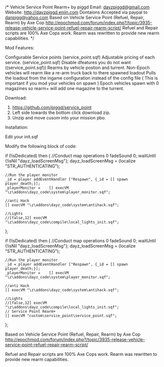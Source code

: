 /*
Vehicle Service Point Rearm+ by piggd
Email: dayzpiggd@gmail.com
Website: http://dayzpiggd.enjin.com
Dontaions Accepted via paypal to danpigg@yahoo.com
Based on Vehicle Service Point (Refuel, Repair, Rearm) by Axe Cop
http://epochmod.com/forum/index.php?/topic/3935-release-vehicle-service-point-refuel-repair-rearm-script/
Refuel and Repair scripts are 100% Axe Cops work.  Rearm was rewritten to provide new rearm capabilities.
*/

Mod Features:

Configurable Service points (service_point.sqf)
Adjustable pricing of each service. (service_point.sqf)
Disable dfeatures you do not want ((service_point.sqf))
Rearms by vehicle postion and turrent.
Non-Epoch vehicles will rearm like a re-arm truck back to there spawned loadout
Pulls the loadout from the ingame configuration instead of the config file ( This is important if you mod your vehicles on spawn )
Epoch vehicles spawn with 0 magazines so rearm+ will add one magazine to the turrent.

Download:
1) https://github.com/piggd/service_point
2) Left side towards the bottom click download zip.
3) Unzip and move cusom into your mission pbo.

Installation:

Edit your init.sqf

Modify the following block of code:

if (!isDedicated) then {
	//Conduct map operations
	0 fadeSound 0;
	waitUntil {!isNil "dayz_loadScreenMsg"};
	dayz_loadScreenMsg = (localize "STR_AUTHENTICATING");
	
	//Run the player monitor
	_id = player addEventHandler ["Respawn", {_id = [] spawn player_death;}];
	_playerMonitor = 	[] execVM "\z\addons\dayz_code\system\player_monitor.sqf";	
	
	//anti Hack
	[] execVM "\z\addons\dayz_code\system\antihack.sqf";

	//Lights
	//[false,12] execVM "\z\addons\dayz_code\compile\local_lights_init.sqf";
	
};

if (!isDedicated) then {
	//Conduct map operations
	0 fadeSound 0;
	waitUntil {!isNil "dayz_loadScreenMsg"};
	dayz_loadScreenMsg = (localize "STR_AUTHENTICATING");
	
	//Run the player monitor
	_id = player addEventHandler ["Respawn", {_id = [] spawn player_death;}];
	_playerMonitor = 	[] execVM "\z\addons\dayz_code\system\player_monitor.sqf";	
	
	//anti Hack
	[] execVM "\z\addons\dayz_code\system\antihack.sqf";

	//Lights
	//[false,12] execVM "\z\addons\dayz_code\compile\local_lights_init.sqf";
	// Service Point Rearm+
	[] execVM "custom\service_point\service_point.sqf";
};


Based on Vehicle Service Point (Refuel, Repair, Rearm) by Axe Cop
http://epochmod.com/forum/index.php?/topic/3935-release-vehicle-service-point-refuel-repair-rearm-script/

Refuel and Repair scripts are 100% Axe Cops work.  Rearm was rewritten to provide new rearm capabilities.
